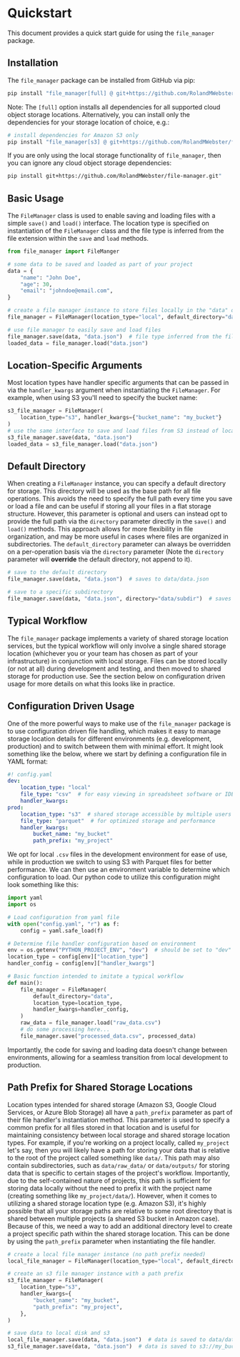 # Quickstart

This document provides a quick start guide for using the `file_manager` package.

## Installation

The ``file_manager`` package can be installed from GitHub via pip:
```bash
pip install "file_manager[full] @ git+https://github.com/RolandMWebster/file-manager.git"
```

Note: The `[full]` option installs all dependencies for all supported cloud object
storage locations. Alternatively, you can install only the dependencies for your storage
location of choice, e.g.:
```bash
# install dependencies for Amazon S3 only
pip install "file_manager[s3] @ git+https://github.com/RolandMWebster/file-manager.git"
```

If you are only using the local storage functionality of ``file_manager``, then you can
ignore any cloud object storage dependencies:
```bash
pip install git+https://github.com/RolandMWebster/file-manager.git"
```

## Basic Usage

The ``FileManager`` class is used to enable saving and loading files with a simple
``save()`` and ``load()`` interface. The location type is specified on instantiation of
the ``FileManager`` class and the file type is inferred from the file extension within
the ``save`` and ``load`` methods.

```python
from file_manager import FileManger

# some data to be saved and loaded as part of your project
data = {
    "name": "John Doe",
    "age": 30,
    "email": "johndoe@email.com",
}

# create a file manager instance to store files locally in the "data" directory
file_manager = FileManager(location_type="local", default_directory="data")

# use file manager to easily save and load files
file_manager.save(data, "data.json")  # file type inferred from the file extension
loaded_data = file_manager.load("data.json")
```

## Location-Specific Arguments

Most location types have handler specific arguments that can be passed in via the
`handler_kwargs` argument when instantiating the `FileManager`. For example, when using
S3 you'll need to specify the bucket name:

```python
s3_file_manager = FileManager(
    location_type="s3", handler_kwargs={"bucket_name": "my_bucket"}
)
# use the same interface to save and load files from S3 instead of local disk
s3_file_manager.save(data, "data.json")
loaded_data = s3_file_manager.load("data.json")
```

## Default Directory

When creating a ``FileManager`` instance, you can specify a default directory for storage. This directory will be used as the base path for all file operations. This avoids the need to specify the full path every time you save or load a file and can be useful if storing all your files in a flat storage structure. However, this parameter is
optional and users can instead opt to provide the full path via the ``directory`` parameter directly in the ``save()`` and ``load()`` methods. This approach allows for more flexibility in file organization, and may be more useful in cases where files are organized in subdirectories. The ``default_directory`` parameter can always be overridden on a per-operation basis via the ``directory`` parameter (Note the ``directory`` parameter will **override** the default directory, not append to it).

```python
# save to the default directory
file_manager.save(data, "data.json")  # saves to data/data.json

# save to a specific subdirectory
file_manager.save(data, "data.json", directory="data/subdir")  # saves to data/subdir/data.json
```

## Typical Workflow

The ``file_manager`` package implements a variety of shared storage location services,
but the typical workflow will only involve a single shared storage location (whichever
you or your team has chosen as part of your infrastructure) in conjunction with local storage. Files can be stored locally (or not at all) during development and testing, and then moved to shared storage for production use. See the section below on configuration driven usage for more details on what this looks like in practice.

## Configuration Driven Usage

One of the more powerful ways to make use of the ``file_manager`` package is to use
configuration driven file handling, which makes it easy to manage storage location
details for different environments (e.g. development, production) and to
switch between them with minimal effort. It might look something like the below, where we
start by defining a configuration file in YAML format:

```yaml
#! config.yaml
dev:
    location_type: "local" 
    file_type: "csv"  # for easy viewing in spreadsheet software or IDE
    handler_kwargs:
prod:
    location_type: "s3"  # shared storage accessible by multiple users
    file_type: "parquet"  # for optimized storage and performance
    handler_kwargs:
        bucket_name: "my_bucket"
        path_prefix: "my_project"
```

We opt for local ``.csv`` files in the development environment for ease of use, while in production we switch to using S3 with Parquet files for better performance. We can then
use an environment variable to determine which configuration to load.  Our python code to utilize this configuration might look something like this:

```python
import yaml
import os

# Load configuration from yaml file
with open("config.yaml", "r") as f:
    config = yaml.safe_load(f)

# Determine file handler configuration based on environment
env = os.getenv("PYTHON_PROJECT_ENV", "dev")  # should be set to "dev" or "prod"
location_type = config[env]["location_type"]
handler_config = config[env]["handler_kwargs"]

# Basic function intended to imitate a typical workflow
def main():
    file_manager = FileManager(
        default_directory="data",
        location_type=location_type,
        handler_kwargs=handler_config,
    )
    raw_data = file_manager.load("raw_data.csv")
    # do some processing here...
    file_manager.save("processed_data.csv", processed_data)
```

Importantly, the code for saving and loading data doesn't change between environments, allowing for a seamless transition from local development to production.


## Path Prefix for Shared Storage Locations

Location types intended for shared storage (Amazon S3, Google Cloud Services, or Azure
Blob Storage) all have a ``path_prefix`` parameter as part of their file
handler's instantiation method. This parameter is used to specify a common prefix for all
files stored in that location and is useful for maintaining consistency between local
storage and shared storage location types. For example, if you're working on a project
locally, called ``my_project`` let's say, then you will likely have a path for storing
your data that is relative to the root of the project called something like `data/`. This
path may also contain subdirectories, such as `data/raw_data/` or `data/outputs/` for
storing data that is specific to certain stages of the project's workflow. Importantly,
due to the self-contained nature of projects, this path is sufficient for storing data
locally without the need to prefix it with the project name (creating something like 
`my_project/data/`). However, when it comes to utilizing a shared storage location type
(e.g. Amazon S3), it's highly possible that all your storage paths are relative to some
root directory that is shared between multiple projects (a shared S3 bucket in Amazon
case). Because of this, we need a way to add an additional directory level to create a project specific path within the shared storage location. This can be done by using the 
``path_prefix`` parameter when instantiating the file handler.

```python
# create a local file manager instance (no path prefix needed)
local_file_manager = FileManager(location_type="local", default_directory="data")

# create an s3 file manager instance with a path prefix
s3_file_manager = FileManager(
    location_type="s3",
    handler_kwargs={
        "bucket_name": "my_bucket",
        "path_prefix": "my_project",
    },
)

# save data to local disk and s3
local_file_manager.save(data, "data.json")  # data is saved to data/data.json
s3_file_manager.save(data, "data.json")  # data is saved to s3://my_bucket/my_project/data/data.json
```
